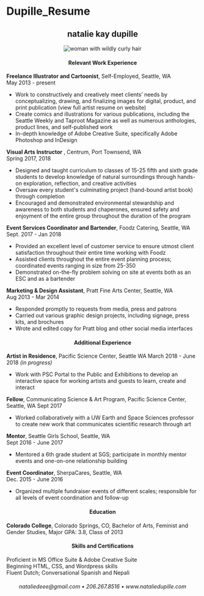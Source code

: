 # Dupille_Resume

<h2 align="center"> natalie kay dupille </h1>
<p align="center">
  <img align="center" src= "https://78.media.tumblr.com/ca552fe3f96e796fd150c766532961ad/tumblr_p5hzlx19lU1tjh0v8o1_540.png" alt="woman with wildly curly hair"/></p>

<h4 align="center"> Relevant Work Experience</h4>

**Freelance Illustrator and Cartoonist**, Self-Employed, Seattle, WA  
May 2013 - present

* Work to constructively and creatively meet clients’ needs by conceptualizing, drawing, and finalizing images for  digital, product, and print publication (view full artist resume on website)
* Create comics and illustrations for various publications, including the Seattle Weekly and Taproot Magazine as well as numerous anthologies, product lines, and self-published work
* In-depth knowledge of Adobe Creative Suite, specifically Adobe Photoshop and InDesign

**Visual Arts Instructor** , Centrum, Port Townsend, WA  
Spring 2017, 2018

* Designed and taught curriculum to classes of 15-25 fifth and sixth grade students to develop knowledge of natural surroundings through hands-on exploration, reflection, and creative activities
* Oversaw every student's culminating project (hand-bound artist book) through completion 
* Encouraged and demonstrated environmental stewardship and awareness to both students and chaperones, ensured safety and enjoyment of the entire group throughout the duration of the program

**Event Services Coordinator and Bartender**, Foodz Catering, Seattle, WA  
Sept. 2017 - Jan 2018

* Provided an excellent level of customer service to ensure utmost client satisfaction throughout their entire time working with Foodz
* Assisted clients throughout the entire event planning process; coordinated events ranging in size from 25-350
* Demonstrated on-the-fly problem solving on site at events both as an ESC and as a bartender

**Marketing & Design Assistant**, Pratt Fine Arts Center, Seattle, WA  
Aug 2013 - Mar 2014

* Responded promptly to requests from media, press and patrons
* Carried out various graphic design projects, including signage, press kits, and brochures
* Wrote and edited copy for Pratt blog and other social media interfaces


<h4 align="center"> Additional Experience</h4>

**Artist in Residence**, Pacific Science Center, Seattle WA
March 2018 - June 2018 _(in progress)_
* Work with PSC Portal to the Public and Exhibitions to develop an interactive space for working artists and guests to learn, create and interact

**Fellow**, Communicating Science & Art Program, Pacific Science Center, Seattle, WA 
Sept 2017  

* Worked collaboratively with a UW Earth and Space Sciences professor to create new work that communicates scientific research through art

**Mentor**, Seattle Girls School, Seattle, WA  
Sept 2016 - June 2017 

* Mentored a 6th grade student at SGS; participate in monthly mentor events and one-on-one relationship building

**Event Coordinator**, SherpaCares, Seattle, WA  
Dec. 2015 - June 2016

* Organized multiple fundraiser events of different scales; responsible for all levels of event coordination and follow-up


<h4 align="center">Education</h4>

**Colorado College**, Colorado Springs, CO, Bachelor of Arts, Feminist and Gender Studies, Major GPA: 3.8, Class of 2013

<h4 align="center">Skills and Certifications</h4>

Proficient in MS Office Suite & Adobe Creative Suite  
Beginning HTML, CSS, and Wordpress skills  
Fluent Dutch; Conversational Spanish and Nepali

<h6 align="center"> nataliedeee@gmail.com • 206.267.8516 • www.nataliedupille.com </p>
